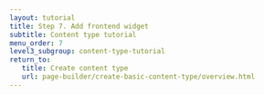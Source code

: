 ```yaml
---
layout: tutorial
title: Step 7. Add frontend widget
subtitle: Content type tutorial
menu_order: 7
level3_subgroup: content-type-tutorial
return_to:
   title: Create content type
   url: page-builder/create-basic-content-type/overview.html
---
```


